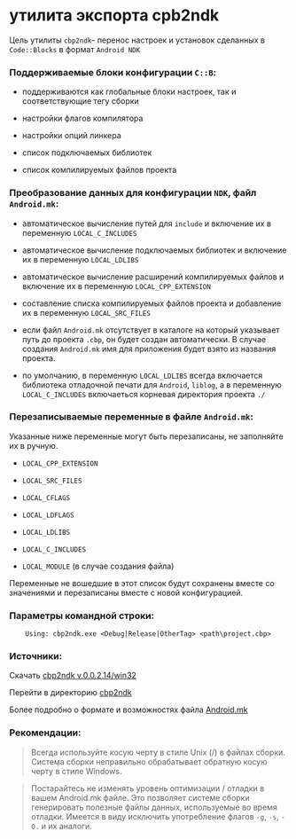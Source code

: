 
# утилита экспорта cpb2ndk

Цель утилиты `cbp2ndk`- перенос настроек и установок сделанных в `Code::Blocks` в формат `Android NDK`

### Поддерживаемые блоки конфигурации `C::B`:

- поддерживаются как глобальные блоки настроек, так и соответствующие тегу сборки

- настройки флагов компилятора

- настройки опций линкера

- список подключаемых библиотек

- список компилируемых файлов проекта


### Преобразование данных для конфигурации `NDK`, файл `Android.mk`:

- автоматическое вычисление путей для `include` и включение их в переменную `LOCAL_C_INCLUDES`

- автоматическое вычисление подключаемых библиотек и включение их в переменную `LOCAL_LDLIBS`

- автоматическое вычисление расширений компилируемых файлов и включение их в переменную `LOCAL_CPP_EXTENSION`

- составление списка компилируемых файлов проекта и добавление их в переменную `LOCAL_SRC_FILES`

- если файл `Android.mk` отсутствует в каталоге на который указывает путь до проекта `.cbp`, он будет создан автоматически. В случае создания `Android.mk` имя для приложения будет взято из названия проекта.

- по умолчанию, в переменную `LOCAL_LDLIBS` всегда включается библиотека отладочной печати для `Android`, `liblog`, а в переменную `LOCAL_C_INCLUDES` включаеться корневая директория проекта `./`


### Перезаписываемые переменные в файле `Android.mk`:

Указанные ниже переменные могут быть перезаписаны, не заполняйте их в ручную.  

- `LOCAL_CPP_EXTENSION`

- `LOCAL_SRC_FILES`

- `LOCAL_CFLAGS`

- `LOCAL_LDFLAGS`

- `LOCAL_LDLIBS`

- `LOCAL_C_INCLUDES`

- `LOCAL_MODULE` (в случае создания файла)


Переменные не вошедшие в этот список будут сохранены вместе со значениями и перезаписаны вместе с новой конфигурацией.

### Параметры командной строки:


        Using: cbp2ndk.exe <Debug|Release|OtherTag> <path\project.cbp>


### Источники:

Скачать [cbp2ndk v.0.0.2.14/win32](https://github.com/ClnViewer/Code-Blocks-Android-NDK/raw/master/cbp2ndk/dist/cbp2ndk.zip) 

Перейти в директорию [cbp2ndk](https://github.com/ClnViewer/Code-Blocks-Android-NDK/tree/master/cbp2ndk)

Более подробно о формате и возможностях файла [Android.mk](https://developer.android.com/ndk/guides/android_mk)

### Рекомендации:

> Всегда используйте косую черту в стиле Unix (/) в файлах сборки. Система сборки неправильно обрабатывает обратную косую черту в стиле Windows.
   
> Постарайтесь не изменять уровень оптимизации / отладки в вашем Android.mk файле. Это позволяет системе сборки генерировать полезные файлы данных, используемые во время отладки. Имеется в виду исключить употребление флагов `-g`, `-s`, `-O.` и их аналоги.


